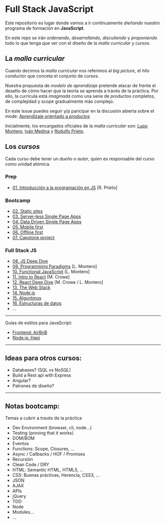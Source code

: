 # Full Stack JavaScript

Este repositorio es lugar donde vamos a ir continuamente _dieñando_ nuestro
programa de formación en **JavaScript**.

En este repo se irán _ordenando_, _desarrollando_, _discutiendo_ y
_proponiendo_ todo lo que tenga que ver con el diseño de la _malla curricular_
y _cursos_.

## La _malla curricular_

Cuando decimos la _malla curricular_ nos referimos al _big picture_, el
_hilo conductor_ que conceta el conjunto de _cursos_.

Nuestra propuesta de _modelo de aprendizaje_ pretende atacar de frente el
desafío de cómo hacer que la teoría se aprenda a través de la práctica. Por
ello, la currícula está _imaginada_ como una serie de _productos_ completos, de
complejidad y scope gradualmente más complejo.

En este issue puedes seguir y/p paricipar en la discusión abierta sobre el
mode: [Aprendizaje orientado a _productos_](https://github.com/Laboratoria/curricula-js/issues/3)

Inicialmente, los encargados oficiales de la _malla curricular_ son:
[Lupo Montero](https://github.com/lupomontero),
[Iván Medina](https://github.com/ivandevp) y
[Rodulfo Prieto](https://github.com/chamodev).

## Los _cursos_

Cada curso debe tener un _dueño_ o _autor_, quien es responsable del curso como
unidad atómica.

### Prep

* [01. Introducción a la programación en JS](01-intro) [R. Prieto]

### Bootcamp

* [02. Static sites](#)
* [03. Server-less Single Page Apps](#)
* [04. Data Driven Single Page Apps](#)
* [05. Mobile first](#)
* [06. Offline first](#)
* [07. Capstone project](#)

### Full Stack JS

* [08. JS Deep Dive](08-deep-dive)
* [09. Programming Paradigms](09-paradigms) [L. Montero]
* [10. Functional JavaScript](10-functional) [L. Montero]
* [11. Intro to React](11-react-intro) [M. Crowe]
* [12. React Deep Dive](12-react-deep-dive) [M. Crowe / L. Montero]
* [13. The Web Stack](13-web-stack)
* [14. Node.js](14-node)
* [15. Algoritmos](15-algorithms)
* [16. Estructuras de datos](16-data-structures)
* ...

* * *

Guías de estilos para JavaScript:

* [Frontend: AirBnB](https://github.com/airbnb/javascript)
* [Node.js: Hapi](https://hapijs.com/styleguide)

* * *

## Ideas para otros cursos:

* Databases? (SQL vs NoSQL)
* Build a Rest api with Express
* Angular?
* Patrones de diseño?

* * *

## Notas bootcamp:

Temas a cubrir a través de la práctica

* Dev Environment (browser, cli, node...)
* Testing (proving that it works)
* DOM/BOM
* Eventos
* Functions: Scope, Closures, ...
* Async / Callbacks / HOF / Promises
* Recursión
* Clean Code / DRY
* HTML: Semantic HTML, HTML5, ...
* CSS: Buenas práctivas, Herencia, CSS3, ...
* JSON
* AJAX
* APIs
* jQuery
* TDD
* Node
* Modules...
* ...
